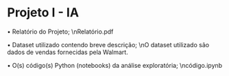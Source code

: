 # Projeto I - IA

• Relatório do Projeto; 
  \nRelatório.pdf
    
• Dataset utilizado contendo breve descrição; 
  \nO dataset utilizado são dados de vendas fornecidas pela Walmart.
    
• O(s) código(s) Python (notebooks) da análise exploratória;
  \ncódigo.ipynb
